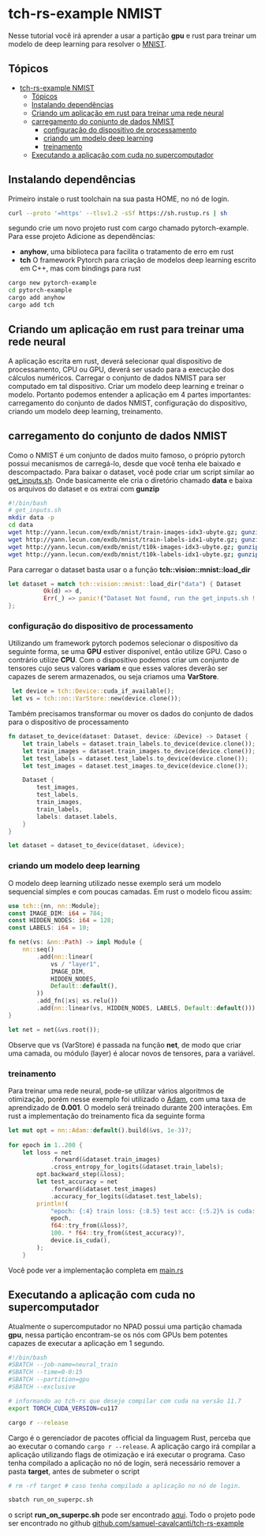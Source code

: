 # tch-rs-example NMIST

Nesse tutorial você irá aprender a usar a partição **gpu** e rust  para treinar um modelo de deep learning  para resolver o [MNIST](http://yann.lecun.com/exdb/mnist/).

## Tópicos

- [tch-rs-example NMIST](#tch-rs-example-nmist)
  - [Tópicos](#tópicos)
  - [Instalando dependências](#instalando-dependências)
  - [Criando um aplicação em rust para treinar uma rede neural](#criando-um-aplicação-em-rust-para-treinar-uma-rede-neural)
  - [carregamento do conjunto de dados NMIST](#carregamento-do-conjunto-de-dados-nmist)
    - [configuração do dispositivo de processamento](#configuração-do-dispositivo-de-processamento)
    - [criando um modelo deep learning](#criando-um-modelo-deep-learning)
    - [treinamento](#treinamento)
  - [Executando a aplicação com cuda no supercomputador](#executando-a-aplicação-com-cuda-no-supercomputador)

## Instalando dependências

Primeiro instale o rust toolchain na sua pasta HOME, no nó de login.

```bash
curl --proto '=https' --tlsv1.2 -sSf https://sh.rustup.rs | sh
```

segundo crie um novo projeto rust com cargo chamado pytorch-example. Para esse projeto Adicione as dependências:

- **anyhow**, uma biblioteca para facilita o tratamento de erro em rust
- **tch** O framework Pytorch para criação de modelos deep learning escrito em C++, mas com bindings para rust

```bash
cargo new pytorch-example
cd pytorch-example
cargo add anyhow
cargo add tch
```

## Criando um aplicação em rust para treinar uma rede neural

A aplicação escrita  em rust, deverá selecionar qual dispositivo de processamento, CPU ou GPU, deverá ser usado para a execução dos cálculos numéricos.
Carregar o conjunto de dados NMIST para ser computado em tal dispositivo. Criar um modelo deep learning e treinar o modelo. Portanto podemos entender
a aplicação em  4 partes importantes:  carregamento do conjunto de dados NMIST, configuração do dispositivo, criando um modelo deep learning, treinamento.

## carregamento do conjunto de dados NMIST

Como o NMIST é um conjunto de dados muito famoso, o próprio pytorch possui mecanismos de carregá-lo, desde que você tenha ele baixado e descompactado.
Para baixar o dataset, você pode criar um script similar ao [get_inputs.sh](https://github.com/samuel-cavalcanti/tch-rs-example/blob/main/get_inputs.sh). Onde basicamente ele cria o diretório chamado **data**
e baixa os arquivos do dataset e os extrai com **gunzip**

```bash
#!/bin/bash 
# get_inputs.sh
mkdir data -p
cd data
wget http://yann.lecun.com/exdb/mnist/train-images-idx3-ubyte.gz; gunzip train-images-idx3-ubyte.gz
wget http://yann.lecun.com/exdb/mnist/train-labels-idx1-ubyte.gz; gunzip train-labels-idx1-ubyte.gz
wget http://yann.lecun.com/exdb/mnist/t10k-images-idx3-ubyte.gz; gunzip t10k-images-idx3-ubyte.gz
wget http://yann.lecun.com/exdb/mnist/t10k-labels-idx1-ubyte.gz; gunzip t10k-labels-idx1-ubyte.gz
```

Para carregar o dataset basta usar o a função **tch::vision::mnist::load_dir**

```rust
let dataset = match tch::vision::mnist::load_dir("data") { Dataset
          Ok(d) => d, 
          Err(_) => panic!("Dataset Not found, run the get_inputs.sh !!"),
};
```

### configuração do dispositivo de processamento

Utilizando um framework pytorch podemos selecionar o dispositivo da seguinte forma, se uma **GPU** estiver disponível, então utilize GPU. Caso o contrário utilize
**CPU**. Com o dispositivo podemos criar um conjunto de tensores cujo seus valores **variam** e que esses valores deverão ser capazes de serem armazenados, ou seja
criamos uma **VarStore**.

```rust
 let device = tch::Device::cuda_if_available();
 let vs = tch::nn::VarStore::new(device.clone());
```

Também precisamos transformar ou mover os dados do conjunto de dados para o dispositivo de processamento

```rust
fn dataset_to_device(dataset: Dataset, device: &Device) -> Dataset {
    let train_labels = dataset.train_labels.to_device(device.clone());
    let train_images = dataset.train_images.to_device(device.clone());
    let test_labels = dataset.test_labels.to_device(device.clone());
    let test_images = dataset.test_images.to_device(device.clone());

    Dataset {
        test_images,
        test_labels,
        train_images,
        train_labels,
        labels: dataset.labels,
    }
}

let dataset = dataset_to_device(dataset, &device);
```

### criando um modelo deep learning

O modelo deep learning utilizado nesse exemplo será um modelo sequencial simples e com poucas camadas. Em rust o modelo
ficou assim:

```rust
use tch::{nn, nn::Module};
const IMAGE_DIM: i64 = 784;
const HIDDEN_NODES: i64 = 128;
const LABELS: i64 = 10;

fn net(vs: &nn::Path) -> impl Module {
    nn::seq()
        .add(nn::linear(
            vs / "layer1",
            IMAGE_DIM,
            HIDDEN_NODES,
            Default::default(),
        ))
        .add_fn(|xs| xs.relu())
        .add(nn::linear(vs, HIDDEN_NODES, LABELS, Default::default()))
}

let net = net(&vs.root());
```

Observe que vs (VarStore) é passada na função **net**, de modo que criar uma camada, ou módulo (layer) é alocar novos de tensores, para a variável.

### treinamento

Para treinar uma rede neural, pode-se utilizar vários algoritmos de otimização, porém nesse exemplo foi utilizado o [Adam](https://pytorch.org/docs/stable/generated/torch.optim.Adam.html),
com uma taxa de aprendizado de **0.001**. O modelo será treinado durante 200 interações. Em rust a implementação do treinamento fica da seguinte forma

```rust
let mut opt = nn::Adam::default().build(&vs, 1e-3)?;
   
for epoch in 1..200 {
    let loss = net
            .forward(&dataset.train_images)
            .cross_entropy_for_logits(&dataset.train_labels);
        opt.backward_step(&loss);
        let test_accuracy = net
            .forward(&dataset.test_images)
            .accuracy_for_logits(&dataset.test_labels);
        println!(
            "epoch: {:4} train loss: {:8.5} test acc: {:5.2}% is cuda: {}",
            epoch,
            f64::try_from(&loss)?,
            100. * f64::try_from(&test_accuracy)?,
            device.is_cuda(),
        );
    }
```

Você pode ver a implementação completa em [main.rs](https://github.com/samuel-cavalcanti/tch-rs-example/blob/main/src/main.rs)

## Executando a aplicação com cuda no supercomputador

Atualmente o supercomputador no NPAD possui uma partição chamada **gpu**, nessa partição encontram-se os nós com GPUs bem potentes capazes de executar a aplicação em 1 segundo.

```bash
#!/bin/bash 
#SBATCH --job-name=neural_train
#SBATCH --time=0-0:15
#SBATCH --partition=gpu
#SBATCH --exclusive

# informando ao tch-rs que desejo compilar com cuda na versão 11.7
export TORCH_CUDA_VERSION=cu117

cargo r --release
```

Cargo é o gerenciador de pacotes official da linguagem Rust, perceba que ao executar o comando `cargo r --release`. A aplicação cargo irá compilar a aplicação utilizando flags de otimização e irá executar o programa. Caso tenha compilado a aplicação no nó de login, será necessário remover a pasta **target**, antes de submeter o script

```bash
# rm -rf target # caso tenha compilado a aplicação no nó de login.

sbatch run_on_superpc.sh
```

o script **run_on_superpc.sh** pode ser encontrado [aqui](https://github.com/samuel-cavalcanti/tch-rs-example/blob/main/run_on_superpc.sh). Todo o projeto pode ser encontrado no github [github.com/samuel-cavalcanti/tch-rs-example](https://github.com/samuel-cavalcanti/tch-rs-example)
